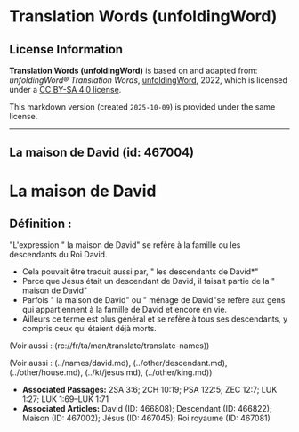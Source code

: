 # Translation Words (unfoldingWord)

## License Information

**Translation Words (unfoldingWord)** is based on and adapted from: _unfoldingWord® Translation Words_, [unfoldingWord](https://unfoldingword.org/utw), 2022, which is licensed under a [CC BY-SA 4.0 license](https://creativecommons.org/licenses/by-sa/4.0/legalcode.en).

This markdown version (created `2025-10-09`) is provided under the same license.



--------------------------------

## La  maison de David (id: 467004)

La maison de David
==================

Définition :
------------

"L'expression " la maison de David" se refère à la famille ou les descendants du Roi David.

* Cela pouvait être traduit aussi par, " les descendants de David\*"
* Parce que Jésus était un descendant de David, il faisait partie de la " maison de David"
* Parfois " la maison de David" ou " ménage de David"se refère aux gens qui appartiennent à la famille de David et encore en vie.
* Ailleurs ce terme est plus général et se refère à tous ses descendants, y compris ceux qui étaient déjà morts.

(Voir aussi : (rc://fr/ta/man/translate/translate\-names))

(Voir aussi : (../names/david.md), (../other/descendant.md), (../other/house.md), (../kt/jesus.md), (../other/king.md))

* **Associated Passages:** 2SA 3:6; 2CH 10:19; PSA 122:5; ZEC 12:7; LUK 1:27; LUK 1:69–LUK 1:71
* **Associated Articles:** David (ID: 466808); Descendant (ID: 466822); Maison (ID: 467002); Jésus (ID: 467045); Roi royaume (ID: 467081)

